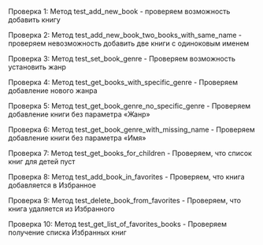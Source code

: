 Проверка 1: 
Метод test_add_new_book -
проверяем возможность добавить книгу

Проверка 2: 
Метод test_add_new_book_two_books_with_same_name -
проверяем невозможность добавить две книги с одиноковым именем

Проверка 3:
Метод test_set_book_genre - 
Проверяем возможность установить жанр

Проверка 4:
Метод test_get_books_with_specific_genre -
Проверяем добавление нового жанра

Проверка 5:
Метод test_get_book_genre_no_specific_genre -
Проверяем добавление книги без параметра «Жанр»

Проверка 6:
Метод test_get_book_genre_with_missing_name -
Проверяем добавление книги без параметра «Имя»

Проверка 7:
Метод test_get_books_for_children -
Проверяем, что список книг для детей пуст

Проверка 8:
Метод test_add_book_in_favorites -
Проверяем, что книга добавляется в Избранное

Проверка 9:
Метод test_delete_book_from_favorites -
Проверяем, что книга удаляется из Избранного

Проверка 10:
Метод test_get_list_of_favorites_books -
Проверяем получение списка Избранных книг

